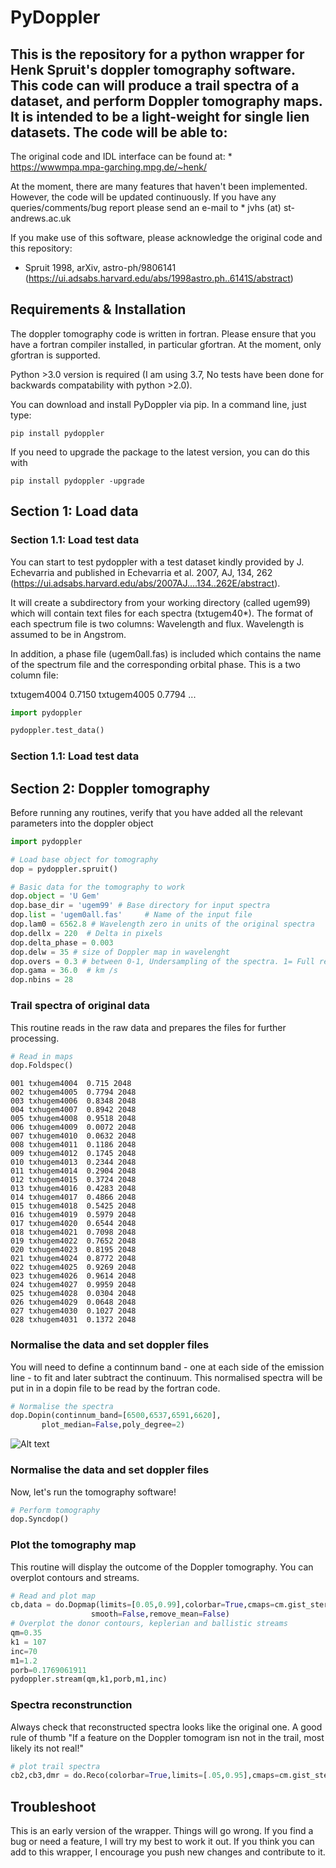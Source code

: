# PyDoppler

  This is the repository for a python wrapper for Henk Spruit's doppler tomography software.
  This code can will produce a trail spectra of a dataset, and perform
  Doppler tomography maps. It is intended to be a light-weight for single lien datasets.
  The code will be able to:
  -

  The original code and IDL interface can be found at:
    *  https://wwwmpa.mpa-garching.mpg.de/~henk/

  At the moment, there are many features that haven't been implemented. However, the code will be updated
  continuously. If you have any queries/comments/bug report please send an e-mail to
    * jvhs (at) st-andrews.ac.uk

  If you make use of this software, please acknowledge the original code and this repository:
   * Spruit 1998, arXiv, astro-ph/9806141 (https://ui.adsabs.harvard.edu/abs/1998astro.ph..6141S/abstract)

  ## Requirements & Installation

  The doppler tomography code is written in fortran. Please ensure that you have a fortran compiler installed, in particular gfortran.
  At the moment, only gfortran is supported.


  Python >3.0 version is required (I am using 3.7, No tests have been done for backwards compatability with python >2.0).

  You can download and install PyDoppler via pip. In a command line, just type:

  ```
  pip install pydoppler
  ```

  If you need to upgrade the package to the latest version, you can do this with
  ```
  pip install pydoppler -upgrade
  ```


  ##  Section 1: Load data

  ###  Section 1.1: Load test data

  You can start to test pydoppler with a test dataset kindly provided by J. Echevarria and published
  in Echevarria et al. 2007, AJ, 134, 262 (https://ui.adsabs.harvard.edu/abs/2007AJ....134..262E/abstract).

  It will create a subdirectory from your working directory (called ugem99) which will contain text files
  for each spectra (txtugem40*). The format of each spectrum file is two columns: Wavelength and flux.
  Wavelength is assumed to be in Angstrom.

  In addition, a phase file (ugem0all.fas) is included which contains the name of the spectrum file and the corresponding
  orbital phase. This is a two column file:

  txtugem4004 0.7150
  txtugem4005 0.7794
         ...

  ```python
  import pydoppler

  pydoppler.test_data()

  ```
  ###  Section 1.1: Load test data

  ##  Section 2:  Doppler tomography
  Before running any routines, verify that you have added all the relevant
  parameters into the doppler object

  ```python
  import pydoppler

  # Load base object for tomography
  dop = pydoppler.spruit()

  # Basic data for the tomography to work
  dop.object = 'U Gem'
  dop.base_dir = 'ugem99' # Base directory for input spectra
  dop.list = 'ugem0all.fas'		# Name of the input file
  dop.lam0 = 6562.8 # Wavelength zero in units of the original spectra
  dop.dellx = 220  # Delta in pixels
  dop.delta_phase = 0.003
  dop.delw = 35	# size of Doppler map in wavelenght
  dop.overs = 0.3 # between 0-1, Undersampling of the spectra. 1= Full resolution
  dop.gama = 36.0  # km /s
  dop.nbins = 28
  ```

  ### Trail spectra of original data
  This routine reads in the raw data and prepares the files for further
  processing.
  ```python
  # Read in maps
  dop.Foldspec()
  ```
  ```
  001 txhugem4004  0.715 2048
  002 txhugem4005  0.7794 2048
  003 txhugem4006  0.8348 2048
  004 txhugem4007  0.8942 2048
  005 txhugem4008  0.9518 2048
  006 txhugem4009  0.0072 2048
  007 txhugem4010  0.0632 2048
  008 txhugem4011  0.1186 2048
  009 txhugem4012  0.1745 2048
  010 txhugem4013  0.2344 2048
  011 txhugem4014  0.2904 2048
  012 txhugem4015  0.3724 2048
  013 txhugem4016  0.4283 2048
  014 txhugem4017  0.4866 2048
  015 txhugem4018  0.5425 2048
  016 txhugem4019  0.5979 2048
  017 txhugem4020  0.6544 2048
  018 txhugem4021  0.7098 2048
  019 txhugem4022  0.7652 2048
  020 txhugem4023  0.8195 2048
  021 txhugem4024  0.8772 2048
  022 txhugem4025  0.9269 2048
  023 txhugem4026  0.9614 2048
  024 txhugem4027  0.9959 2048
  025 txhugem4028  0.0304 2048
  026 txhugem4029  0.0648 2048
  027 txhugem4030  0.1027 2048
  028 txhugem4031  0.1372 2048
```

  ### Normalise the data and set doppler files
  You will need to define a continnum band - one at each side of the emission line -
  to fit and later subtract the continuum. This normalised spectra will be put in
  in a dopin file to be read by the fortran code.
  ```python  
  # Normalise the spectra
  dop.Dopin(continnum_band=[6500,6537,6591,6620],
  		 plot_median=False,poly_degree=2)
  ```
  ![Alt text](relative/path/to/img.jpg?raw=true "Title")

  ### Normalise the data and set doppler files
  Now, let's run the tomography software!
  ```python
  # Perform tomography
  dop.Syncdop()
  ```
  ### Plot the tomography map
  This routine will display the outcome of the Doppler tomography. You can overplot
  contours and streams.
  ```python
  # Read and plot map
  cb,data = do.Dopmap(limits=[0.05,0.99],colorbar=True,cmaps=cm.gist_stern_r,
  					smooth=False,remove_mean=False)
  # Overplot the donor contours, keplerian and ballistic streams
  qm=0.35
  k1 = 107
  inc=70
  m1=1.2
  porb=0.1769061911
  pydoppler.stream(qm,k1,porb,m1,inc)
  ```
  ### Spectra reconstrunction
  Always check that reconstructed spectra looks like the original one. A good
  rule of thumb "If a feature on the Doppler tomogram isn not in the trail, most likely
  its not real!"

  ```python
  # plot trail spectra
  cb2,cb3,dmr = do.Reco(colorbar=True,limits=[.05,0.95],cmaps=cm.gist_stern_r)
  ```
  ## Troubleshoot
  This is an early version of the wrapper. Things will go wrong. If you find a
  bug or need a feature, I will try my best to work it out. If you think you can
  add to this wrapper, I encourage you push new changes and contribute to it.
